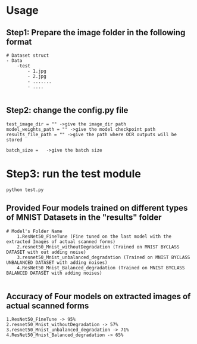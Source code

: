 # Usage

## Step1: Prepare the image folder in the following format

```
# Dataset struct
- Data
    -test
        - 1.jpg
        - 2.jpg
        - .......
        - ....
 
```

## Step2: change the config.py file

```
test_image_dir = "" ->give the image_dir path 
model_weights_path = "" ->give the model checkpoint path
results_file_path = "" ->give the path where OCR outputs will be stored

batch_size =   ->give the batch size 

```
# Step3: run the test module
```
python test.py
```

## Provided Four models trained on different types of MNIST Datasets in the "results" folder 

```
# Model's Folder Name  
    1.ResNet50_FineTune (Fine tuned on the last model with the extracted Images of actual scanned forms)
    2.resnet50_Mnist_withoutDegradation (Trained on MNIST BYCLASS DATASET with out adding noise)
    3.resnet50_Mnist_unbalanced_degradation (Trained on MNIST BYCLASS UNBALANCED DATASET with adding noises)
    4.ResNet50_Mnist_Balanced_degradation (Trained on MNIST BYCLASS BALANCED DATASET with adding noises)
        
```

## Accuracy of Four models on extracted images of actual scanned forms


```
1.ResNet50_FineTune -> 95%
2.resnet50_Mnist_withoutDegradation -> 57%
3.resnet50_Mnist_unbalanced_degradation -> 71%
4.ResNet50_Mnist_Balanced_degradation -> 65%
```